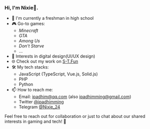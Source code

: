 ### Hi, I'm **Nixie**👋.

- 📖 I'm currently a freshman in high school
- 🎮 Go-to games:
  - _Minecraft_
  - _GTA_
  - _Among Us_
  - _Don't Starve_
  - ...
- 🎨 Interests in digital design(UI/UX design)
- 🌐 Check out my work on [S-T.Fun](https://s-t.fun)
- 🛠️ My tech stacks:
  - JavaScript (TypeScript, Vue.js, Solid.js)
  - PHP
  - Python
- 📫 How to reach me:
  - Email: [ipadhim@qq.com](mailto:ipadhim@qq.com) (also [ipadhimming@gmail.com](mailto:ipadhimming@gmail.com))
  - Twitter [@ipadhimming](https://twitter.com/ipadhimming)
  - Telegram [@Nixie_24](https://t.me/Nixie_24)

Feel free to reach out for collaboration or just to chat about our shared interests in gaming and tech! 🎉
